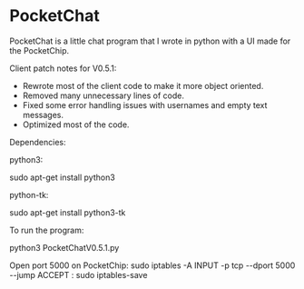 # PocketChat
PocketChat is a little chat program that I wrote in python with a UI made for the PocketChip.


Client patch notes for V0.5.1:

- Rewrote most of the client code to make it more object oriented.
- Removed many unnecessary lines of code.
- Fixed some error handling issues with usernames and empty text messages.
- Optimized most of the code.

Dependencies:

python3:

sudo apt-get install python3

python-tk:

sudo apt-get install python3-tk

To run the program: 

python3 PocketChatV0.5.1.py

Open port 5000 on PocketChip:
sudo iptables -A INPUT -p tcp --dport 5000 --jump ACCEPT :
sudo iptables-save
